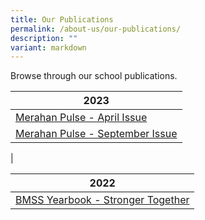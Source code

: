 ```yaml
---
title: Our Publications
permalink: /about-us/our-publications/
description: ""
variant: markdown
---
```

Browse through our school publications.


| 2023  |  
| -------- | 
|[Merahan Pulse - April Issue](/files/merahan%20pulse%202023%20-%20issue%201%20april.pdf) |
| [Merahan Pulse - September Issue](/files/merahan%20pulse%20-%20september%20issue.pdf)|
|

| 2022  |  
| -------- | 
| [BMSS Yearbook - Stronger Together](https://online.fliphtml5.com/cjnla/gwbu/)|